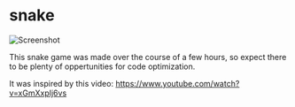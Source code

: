 # snake

![Screenshot](https://i.imgur.com/x2PLdLL.png)

This snake game was made over the course of a few hours, so expect there to be plenty of oppertunities for code optimization.

It was inspired by this video: https://www.youtube.com/watch?v=xGmXxpIj6vs